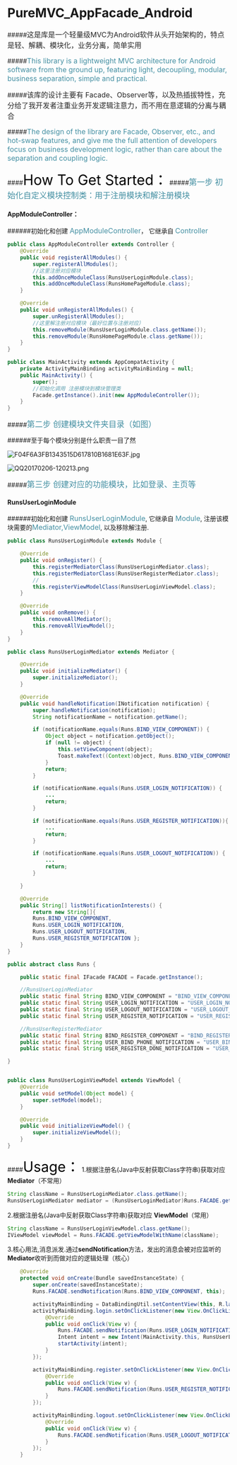 # PureMVC_AppFacade_Android

#####<font color="#272727" size = "3px">这是库是一个轻量级MVC为Android软件从头开始架构的，特点是轻、解耦、模块化，业务分离，简单实用</font>

#####<font color="#4590a3" size = "3px">This library is a lightweight MVC architecture for Android software from the ground up, featuring light, decoupling, modular, business separation, simple and practical.</font>

#####<font color="#272727" size = "3px">该库的设计主要有 Facade、Observer等，以及热插拔特性，充分给了我开发者注重业务开发逻辑注意力，而不用在意逻辑的分离与耦合</font>

#####<font color="#4590a3" size = "3px">The design of the library are Facade, Observer, etc., and hot-swap features, and give me the full attention of developers focus on business development logic, rather than care about the separation and coupling logic.</font>

####<font color="#000000" size = "6px">How To Get Started：</font>
#####<font color="#4590a3" size = "4px">第一步 初始化自定义模块控制类：用于注册模块和解注册模块</font>

#### <a name="AppModuleController">AppModuleController：</a>
######初始化和创建 <font color="#4590a3" size = "3px">AppModuleController</font>， 它继承自 <font color="#4590a3" size = "3px">Controller</font>
```java
public class AppModuleController extends Controller {
    @Override
    public void registerAllModules() {
        super.registerAllModules();
        //这里注册对应模块
        this.addOnceModuleClass(RunsUserLoginModule.class);
        this.addOnceModuleClass(RunsHomePageModule.class);
    }

    @Override
    public void unRegisterAllModules() {
        super.unRegisterAllModules();
        //这里解注册对应模块（最好位置与注册对应）
        this.removeModule(RunsUserLoginModule.class.getName());
        this.removeModule(RunsHomePageModule.class.getName());
    }
}
```
```java
public class MainActivity extends AppCompatActivity {
    private ActivityMainBinding activityMainBinding = null;
    public MainActivity() {
        super();
        //初始化调用 注册模块到模块管理类
        Facade.getInstance().init(new AppModuleController());
    }
}
```

#####<font color="#4590a3" size = "4px">第二步 创建模块文件夹目录（如图）</font>

######至于每个模块分别是什么职责一目了然

![F04F6A3FB1343515D617810B1681E63F.jpg](./puremvc_appfacade/image/F04F6A3FB1343515D617810B1681E63F.jpg)

![QQ20170206-120213.png](./puremvc_appfacade/image/QQ20170206-120213.png)

#####<font color="#4590a3" size = "4px">第三步 创建对应的功能模块，比如登录、主页等</font>
#### <a name="RunsUserLoginModule">RunsUserLoginModule</a>
######初始化和创建 <font color="#4590a3" size = "3px">RunsUserLoginModule</font>, 它继承自 <font color="#4590a3" size = "3px">Module</font>, 注册该模块需要的<font color="#4590a3" size = "3px">Mediator,ViewModel</font>, 以及移除解注册.
```java
public class RunsUserLoginModule extends Module {

    @Override
    public void onRegister() {
        this.registerMediatorClass(RunsUserLoginMediator.class);
        this.registerMediatorClass(RunsUserRegisterMediator.class);
        //
        this.registerViewModelClass(RunsUserLoginViewModel.class);
    }

    @Override
    public void onRemove() {
        this.removeAllMediator();
        this.removeAllViewModel();
    }
}
```
```java
public class RunsUserLoginMediator extends Mediator {

    @Override
    public void initializeMediator() {
        super.initializeMediator();
    }

    @Override
    public void handleNotification(INotification notification) {
        super.handleNotification(notification);
        String notificationName = notification.getName();

        if (notificationName.equals(Runs.BIND_VIEW_COMPONENT)) {
            Object object = notification.getObject();
            if (null != object) {
                this.setViewComponent(object);
                Toast.makeText((Context)object, Runs.BIND_VIEW_COMPONENT, Toast.LENGTH_SHORT).show();
            }
            return;
        }

        if (notificationName.equals(Runs.USER_LOGIN_NOTIFICATION)) {
			...
            return;
        }

        if (notificationName.equals(Runs.USER_REGISTER_NOTIFICATION)){
			...
            return;
        }

        if (notificationName.equals(Runs.USER_LOGOUT_NOTIFICATION)) {
			...
			return;
        }

    }

    @Override
    public String[] listNotificationInterests() {
        return new String[]{
        Runs.BIND_VIEW_COMPONENT,
        Runs.USER_LOGIN_NOTIFICATION,
        Runs.USER_LOGOUT_NOTIFICATION,
        Runs.USER_REGISTER_NOTIFICATION };
    }
}

```

```java
public abstract class Runs {

    public static final IFacade FACADE = Facade.getInstance();

    //RunsUserLoginMediator
    public static final String BIND_VIEW_COMPONENT = "BIND_VIEW_COMPONENT";
    public static final String USER_LOGIN_NOTIFICATION = "USER_LOGIN_NOTIFICATION";
    public static final String USER_LOGOUT_NOTIFICATION = "USER_LOGOUT_NOTIFICATION";
    public static final String USER_REGISTER_NOTIFICATION = "USER_REGISTER_NOTIFICATION";

    //RunsUserRegisterMediator
    public static final String BIND_REGISTER_COMPONENT = "BIND_REGISTER_COMPONENT";
    public static final String USER_BIND_PHONE_NOTIFICATION = "USER_BIND_PHONE_NOTIFICATION";
    public static final String USER_REGISTER_DONE_NOTIFICATION = "USER_REGISTER_DONE_NOTIFICATION";

}

```

```java

public class RunsUserLoginViewModel extends ViewModel {
    @Override
    public void setModel(Object model) {
        super.setModel(model);
    }

    @Override
    public void initializeViewModel() {
        super.initializeViewModel();
    }
}
```
####<font color="#000000" size = "6px">Usage：</font>
 1.根据注册名(Java中反射获取Class字符串)获取对应 **Mediator**（不常用）
 ```java
String className = RunsUserLoginMediator.class.getName();
RunsUserLoginMediator mediator = (RunsUserLoginMediator)Runs.FACADE.getMediatorWithName(className);
 ```
 2.根据注册名(Java中反射获取Class字符串)获取对应 **ViewModel**（常用）
```java
String className = RunsUserLoginViewModel.class.getName();
IViewModel viewModel = Runs.FACADE.getViewModelWithName(className);
```
 3.核心用法,消息派发.通过**sendNotification**方法，发出的消息会被对应监听的**Mediator**收听到而做对应的逻辑处理（核心）
```java
    @Override
    protected void onCreate(Bundle savedInstanceState) {
        super.onCreate(savedInstanceState);
        Runs.FACADE.sendNotification(Runs.BIND_VIEW_COMPONENT, this);

        activityMainBinding = DataBindingUtil.setContentView(this, R.layout.activity_main);
        activityMainBinding.login.setOnClickListener(new View.OnClickListener() {
            @Override
            public void onClick(View v) {
                Runs.FACADE.sendNotification(Runs.USER_LOGIN_NOTIFICATION);
                Intent intent = new Intent(MainActivity.this, RunsUserLoginActivity.class);
                startActivity(intent);
            }
        });

        activityMainBinding.register.setOnClickListener(new View.OnClickListener() {
            @Override
            public void onClick(View v) {
                Runs.FACADE.sendNotification(Runs.USER_REGISTER_NOTIFICATION);
            }
        });

        activityMainBinding.logout.setOnClickListener(new View.OnClickListener() {
            @Override
            public void onClick(View v) {
                Runs.FACADE.sendNotification(Runs.USER_LOGOUT_NOTIFICATION);
            }
        });
    }

```